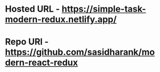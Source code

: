 # Hosted URL - https://simple-task-modern-redux.netlify.app/
# Repo URl - https://github.com/sasidharank/modern-react-redux